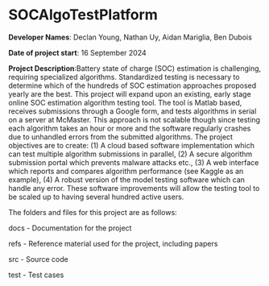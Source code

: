 # SOCAlgoTestPlatform

**Developer Names**: Declan Young, Nathan Uy, Aidan Mariglia, Ben Dubois

**Date of project start**: 16 September 2024

**Project Description**:Battery state of charge (SOC) estimation is challenging, requiring specialized algorithms. Standardized testing is necessary to determine which of the hundreds of SOC estimation approaches proposed yearly are the best. This project will expand upon an existing, early stage online SOC estimation algorithm testing tool. The tool is Matlab based, receives submissions through a Google form, and tests algorithms in serial on a server at McMaster. This approach is not scalable
though since testing each algorithm takes an hour or more and the software regularly crashes due to unhandled errors from the submitted algorithms. The project objectives are to create: (1) A cloud based software implementation which can test multiple algorithm submissions in parallel, (2) A secure algorithm submission portal which prevents malware attacks etc., (3) A web interface which reports and compares algorithm performance (see Kaggle as an example), (4) A robust version of the
model testing software which can handle any error. These software improvements will allow the testing tool to be scaled up to having several hundred active users.

The folders and files for this project are as follows:

docs - Documentation for the project

refs - Reference material used for the project, including papers

src - Source code

test - Test cases
